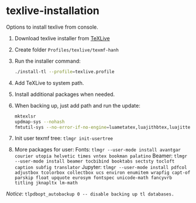 # texlive-installation

Options to install texlive from console.

1. Download texlive installer from [TeXLive](https://tug.org/texlive/acquire-netinstall.html)
2.  Create folder `Profiles/texlive/texmf-hanh`
3.  Run the installer command:
	```sh
	./install-tl --profile=texlive.profile
	```
4. Add TeXLive to system path.
5. Install additional packages when needed.
6. When backing up, just add path and run the update:
	```sh
	mktexlsr
	updmap-sys --nohash
	fmtutil-sys --no-error-if-no-engine=luametatex,luajithbtex,luajittex,mfluajit --no-strict --all
	```
7. Init user texmf tree:
	`tlmgr init-usertree`
	
8. More packages for user:
Fonts:
	`tlmgr --user-mode install avantgar courier utopia helvetic times vntex bookman palatino`
Beamer:
	`tlmgr --user-mode install beamer tocbibind booktabs sectsty tocloft caption subfig translator`
Jupyter:
	`tlmgr --user-mode install pdfcol adjustbox tcolorbox collectbox ucs environ enumitem wrapfig capt-of parskip float upquote eurosym fontspec unicode-math fancyvrb titling jknapltx lm-math`

*Notice*: `tlpdbopt_autobackup 0 -- disable backing up tl databases.`
